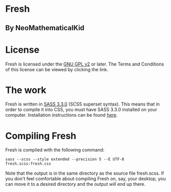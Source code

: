 Fresh
=====

By NeoMathematicalKid
---------------------

License
=======

Fresh is licensed under the [GNU GPL v2](http://www.gnu.org/licenses/gpl-2.0.html) or later. The Terms and Conditions of this license can be viewed by clicking the link.

The work
========

Fresh is written in [SASS 3.3.0](http://sass-lang.com) (SCSS superset syntax). This means that in order to compile it into CSS, you must have SASS 3.3.0 installed on your computer. Installation instructions can be found [here](http://sass-lang.com/install).

Compiling Fresh
===============

Fresh is compiled with the following command:

	sass --scss --style extended --precision 5 --E UTF-8 fresh.scss:fresh.css

Note that the output is in the same directory as the source file fresh.scss. If you don't feel comfortable about compiling Fresh on, say, your desktop, you can move it to a desired directory and the output will end up there.
